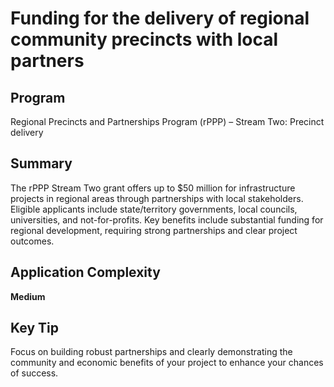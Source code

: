 # Funding for the delivery of regional community precincts with local partners
  
## Program
Regional Precincts and Partnerships Program (rPPP) – Stream Two: Precinct delivery

## Summary
The rPPP Stream Two grant offers up to $50 million for infrastructure projects in regional areas through partnerships with local stakeholders. Eligible applicants include state/territory governments, local councils, universities, and not-for-profits. Key benefits include substantial funding for regional development, requiring strong partnerships and clear project outcomes.

## Application Complexity
**Medium**

## Key Tip
Focus on building robust partnerships and clearly demonstrating the community and economic benefits of your project to enhance your chances of success.
